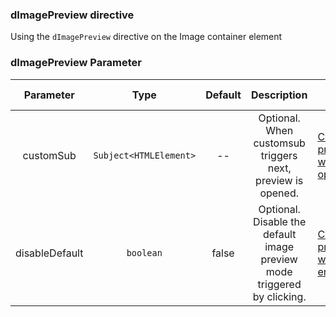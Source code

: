 ### dImagePreview directive

Using the `dImagePreview` directive on the Image container element

### dImagePreview Parameter

| Parameter | Type | Default | Description | Jump to Demo |
| :------------: | :--------------------: | :---: | :------------------------------------: | ------------------------------------------------- |
| customSub | `Subject<HTMLElement>` | -- | Optional. When customsub triggers next, preview is opened. | [Customized preview window opening](demo#custom-usage) |
| disableDefault | `boolean` | false | Optional. Disable the default image preview mode triggered by clicking. | [Customized preview window enabling](demo#custom-usage) |
